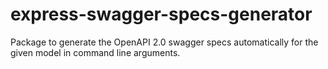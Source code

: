 # express-swagger-specs-generator
Package to generate the OpenAPI 2.0 swagger specs automatically for the given model in command line arguments.
